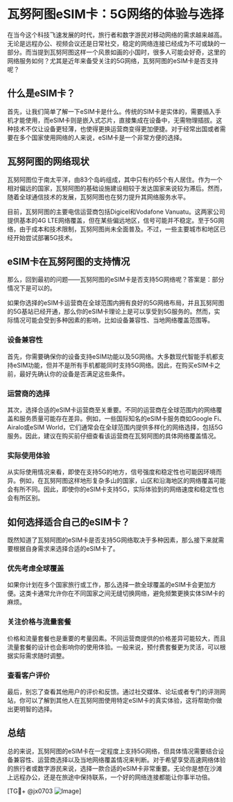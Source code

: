 # 瓦努阿图eSIM卡：5G网络的体验与选择

在当今这个科技飞速发展的时代，旅行者和数字游民对移动网络的需求越来越高。无论是远程办公、视频会议还是日常社交，稳定的网络连接已经成为不可或缺的一部分。而当提到瓦努阿图这样一个风景如画的小国时，很多人可能会好奇，这里的网络服务如何？尤其是近年来备受关注的5G网络，瓦努阿图的eSIM卡是否支持呢？

## 什么是eSIM卡？

首先，让我们简单了解一下eSIM卡是什么。传统的SIM卡是实体的，需要插入手机才能使用，而eSIM卡则是嵌入式芯片，直接集成在设备中，无需物理插拔。这种技术不仅让设备更轻薄，也使得更换运营商变得更加便捷。对于经常出国或者需要在多个国家使用网络的人来说，eSIM卡是一个非常方便的选择。

## 瓦努阿图的网络现状

瓦努阿图位于南太平洋，由83个岛屿组成，其中只有约65个有人居住。作为一个相对偏远的国家，瓦努阿图的基础设施建设相较于发达国家来说较为滞后。然而，随着全球通信技术的发展，瓦努阿图也在努力提升其网络服务水平。

目前，瓦努阿图的主要电信运营商包括Digicel和Vodafone Vanuatu。这两家公司提供基本的4G LTE网络覆盖，但在某些偏远地区，信号可能并不稳定。至于5G网络，由于成本和技术限制，瓦努阿图尚未全面普及。不过，一些主要城市和地区已经开始尝试部署5G技术。

## eSIM卡在瓦努阿图的支持情况

那么，回到最初的问题——瓦努阿图的eSIM卡是否支持5G网络呢？答案是：部分情况下是可以的。

如果你选择的eSIM卡运营商在全球范围内拥有良好的5G网络布局，并且瓦努阿图的5G基站已经开通，那么你的eSIM卡理论上是可以享受到5G服务的。然而，实际情况可能会受到多种因素的影响，比如设备兼容性、当地网络覆盖范围等。

### 设备兼容性

首先，你需要确保你的设备支持eSIM功能以及5G网络。大多数现代智能手机都支持eSIM功能，但并不是所有手机都能同时支持5G网络。因此，在购买eSIM卡之前，最好先确认你的设备是否满足这些条件。

### 运营商的选择

其次，选择合适的eSIM卡运营商至关重要。不同的运营商在全球范围内的网络覆盖和服务质量可能存在差异。例如，一些国际知名的eSIM卡服务商如Google Fi、Airalo或eSIM World，它们通常会在全球范围内提供多样化的网络选择，包括5G服务。因此，建议在购买前仔细查看该运营商在瓦努阿图的具体网络覆盖情况。

### 实际使用体验

从实际使用情况来看，即使在支持5G的地方，信号强度和稳定性也可能因环境而异。例如，在瓦努阿图这样地形复杂多山的国家，山区和沿海地区的网络覆盖可能会有所不同。因此，即使你的eSIM卡支持5G，实际体验到的网络速度和稳定性也会有所区别。

## 如何选择适合自己的eSIM卡？

既然知道了瓦努阿图的eSIM卡是否支持5G网络取决于多种因素，那么接下来就需要根据自身需求来选择合适的eSIM卡了。

### 优先考虑全球覆盖

如果你计划在多个国家旅行或工作，那么选择一款全球覆盖的eSIM卡会更加方便。这类卡通常允许你在不同国家之间无缝切换网络，避免频繁更换实体SIM卡的麻烦。

### 关注价格与流量套餐

价格和流量套餐也是重要的考量因素。不同运营商提供的价格差异可能较大，而且流量套餐的设计也会影响你的使用体验。一般来说，预付费套餐更为灵活，可以根据实际需求随时调整。

### 查看客户评价

最后，别忘了查看其他用户的评价和反馈。通过社交媒体、论坛或者专门的评测网站，你可以了解到其他人在瓦努阿图使用特定eSIM卡的真实体验，这将帮助你做出更明智的选择。

## 总结

总的来说，瓦努阿图的eSIM卡在一定程度上支持5G网络，但具体情况需要结合设备兼容性、运营商选择以及当地网络覆盖情况来判断。对于希望享受高速网络体验的旅行者或数字游民来说，选择一款合适的eSIM卡非常重要。无论你是想在沙滩上远程办公，还是在旅途中保持联系，一个好的网络连接都能让你事半功倍。

[TG💪+ @jx0703 ![Image](https://github.com/user-attachments/assets/dbca1d08-cadb-493c-b0ec-ad6f7a83f270)]